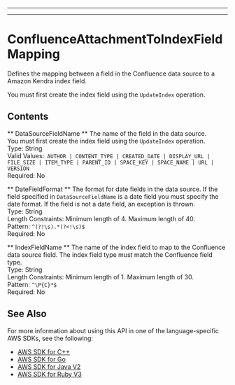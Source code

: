 --------

--------

# ConfluenceAttachmentToIndexFieldMapping<a name="API_ConfluenceAttachmentToIndexFieldMapping"></a>

Defines the mapping between a field in the Confluence data source to a Amazon Kendra index field\.

You must first create the index field using the `UpdateIndex` operation\. 

## Contents<a name="API_ConfluenceAttachmentToIndexFieldMapping_Contents"></a>

 ** DataSourceFieldName **   <a name="Kendra-Type-ConfluenceAttachmentToIndexFieldMapping-DataSourceFieldName"></a>
The name of the field in the data source\.   
You must first create the index field using the `UpdateIndex` operation\.   
Type: String  
Valid Values:` AUTHOR | CONTENT_TYPE | CREATED_DATE | DISPLAY_URL | FILE_SIZE | ITEM_TYPE | PARENT_ID | SPACE_KEY | SPACE_NAME | URL | VERSION`   
Required: No

 ** DateFieldFormat **   <a name="Kendra-Type-ConfluenceAttachmentToIndexFieldMapping-DateFieldFormat"></a>
The format for date fields in the data source\. If the field specified in `DataSourceFieldName` is a date field you must specify the date format\. If the field is not a date field, an exception is thrown\.  
Type: String  
Length Constraints: Minimum length of 4\. Maximum length of 40\.  
Pattern: `^(?!\s).*(?<!\s)$`   
Required: No

 ** IndexFieldName **   <a name="Kendra-Type-ConfluenceAttachmentToIndexFieldMapping-IndexFieldName"></a>
The name of the index field to map to the Confluence data source field\. The index field type must match the Confluence field type\.  
Type: String  
Length Constraints: Minimum length of 1\. Maximum length of 30\.  
Pattern: `^\P{C}*$`   
Required: No

## See Also<a name="API_ConfluenceAttachmentToIndexFieldMapping_SeeAlso"></a>

For more information about using this API in one of the language\-specific AWS SDKs, see the following:
+  [ AWS SDK for C\+\+](https://docs.aws.amazon.com/goto/SdkForCpp/kendra-2019-02-03/ConfluenceAttachmentToIndexFieldMapping) 
+  [ AWS SDK for Go](https://docs.aws.amazon.com/goto/SdkForGoV1/kendra-2019-02-03/ConfluenceAttachmentToIndexFieldMapping) 
+  [ AWS SDK for Java V2](https://docs.aws.amazon.com/goto/SdkForJavaV2/kendra-2019-02-03/ConfluenceAttachmentToIndexFieldMapping) 
+  [ AWS SDK for Ruby V3](https://docs.aws.amazon.com/goto/SdkForRubyV3/kendra-2019-02-03/ConfluenceAttachmentToIndexFieldMapping) 